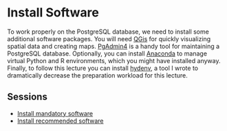 # Install Software

To work properly on the PostgreSQL database, we need to install some additional
software packages. You will need [QGis](https://qgis.org) for quickly visualizing
spatial data and creating maps. [PgAdmin4](https://www.pgadmin.org/) is a
handy tool for maintaining a PostgreSQL database. Optionally, you can install
[Anaconda](https://www.anaconda.com/products/individual) to manage virtual
Python and R environments, which you might have installed anyway.
Finally, to follow this lecture you can install [hydenv](https://pypi.org/project/hydenv/), a tool I wrote to dramatically decrease the preparation workload
for this lecture.

## Sessions

* [Install mandatory software]('./mandatory.md')
* [Install recommended software]('./recommended.md')
